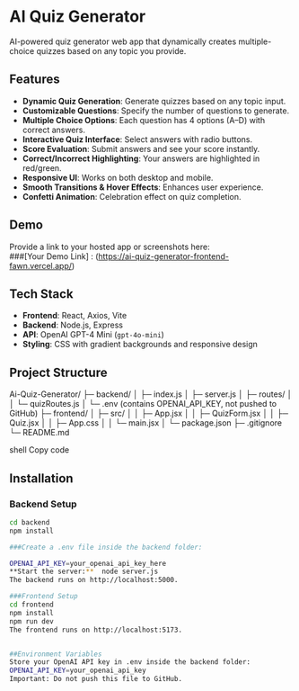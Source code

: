 # AI Quiz Generator

AI-powered quiz generator web app that dynamically creates multiple-choice quizzes based on any topic you provide.

## Features

- **Dynamic Quiz Generation**: Generate quizzes based on any topic input.  
- **Customizable Questions**: Specify the number of questions to generate.  
- **Multiple Choice Options**: Each question has 4 options (A–D) with correct answers.  
- **Interactive Quiz Interface**: Select answers with radio buttons.  
- **Score Evaluation**: Submit answers and see your score instantly.  
- **Correct/Incorrect Highlighting**: Your answers are highlighted in red/green.  
- **Responsive UI**: Works on both desktop and mobile.  
- **Smooth Transitions & Hover Effects**: Enhances user experience.  
- **Confetti Animation**: Celebration effect on quiz completion.  

## Demo

Provide a link to your hosted app or screenshots here:  
###[Your Demo Link] : (https://ai-quiz-generator-frontend-fawn.vercel.app/)

## Tech Stack

- **Frontend**: React, Axios, Vite  
- **Backend**: Node.js, Express  
- **API**: OpenAI GPT-4 Mini (`gpt-4o-mini`)  
- **Styling**: CSS with gradient backgrounds and responsive design  

## Project Structure

Ai-Quiz-Generator/
├─ backend/
│ ├─ index.js
│ ├─ server.js
│ ├─ routes/
│ │ └─ quizRoutes.js
│ └─ .env (contains OPENAI_API_KEY, not pushed to GitHub)
├─ frontend/
│ ├─ src/
│ │ ├─ App.jsx
│ │ ├─ QuizForm.jsx
│ │ ├─ Quiz.jsx
│ │ ├─ App.css
│ │ └─ main.jsx
│ └─ package.json
├─ .gitignore
└─ README.md

shell
Copy code

## Installation

### Backend Setup
```bash
cd backend
npm install

###Create a .env file inside the backend folder:

OPENAI_API_KEY=your_openai_api_key_here
**Start the server:**  node server.js
The backend runs on http://localhost:5000.

###Frontend Setup
cd frontend
npm install
npm run dev
The frontend runs on http://localhost:5173.


##Environment Variables
Store your OpenAI API key in .env inside the backend folder:
OPENAI_API_KEY=your_openai_api_key
Important: Do not push this file to GitHub.

